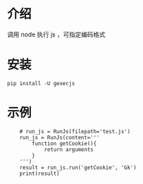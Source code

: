 # 介绍

调用 node 执行 js ，可指定编码格式

# 安装

```
pip install -U gexecjs
```

# 示例

```
    # run_js = RunJs(filepath='test.js')
    run_js = RunJs(content='''
        function getCookie(){
            return arguments
        }
    ''')
    result = run_js.run('getCookie', 'Gk')
    print(result)
```